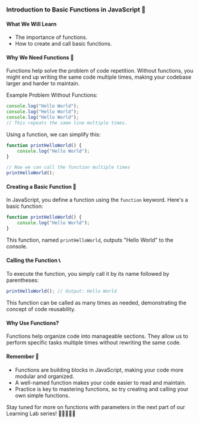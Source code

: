 ### Introduction to Basic Functions in JavaScript 🚀

#### What We Will Learn
- The importance of functions.
- How to create and call basic functions.

#### Why We Need Functions 🤔
Functions help solve the problem of code repetition. Without functions, you might end up writing the same code multiple times, making your codebase larger and harder to maintain.

Example Problem Without Functions:
```javascript
console.log("Hello World");
console.log("Hello World");
console.log("Hello World");
// This repeats the same line multiple times.
```

Using a function, we can simplify this:
```javascript
function printHelloWorld() {
    console.log("Hello World");
}

// Now we can call the function multiple times
printHelloWorld();
```

#### Creating a Basic Function 🔨
In JavaScript, you define a function using the `function` keyword. Here's a basic function:
```javascript
function printHelloWorld() {
    console.log("Hello World");
}
```
This function, named `printHelloWorld`, outputs "Hello World" to the console.

#### Calling the Function 📞
To execute the function, you simply call it by its name followed by parentheses:
```javascript
printHelloWorld(); // Output: Hello World
```
This function can be called as many times as needed, demonstrating the concept of code reusability.


#### Why Use Functions? 
Functions help organize code into manageable sections. They allow us to perform specific tasks multiple times without rewriting the same code.

#### Remember 🌟
- Functions are building blocks in JavaScript, making your code more modular and organized.
- A well-named function makes your code easier to read and maintain.
- Practice is key to mastering functions, so try creating and calling your own simple functions.

Stay tuned for more on functions with parameters in the next part of our Learning Lab series! 🎉👨‍💻👩‍💻
